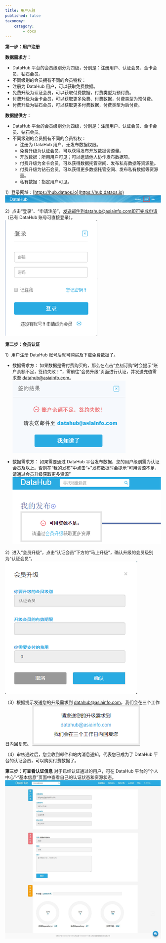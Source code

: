 ```yaml
---
title: 用户入驻
published: false
taxonomy:
    category:
        - docs
---
```


**第一步：用户注册**

**数据需求方：**

- DataHub 平台的会员级别分为四级，分别是：注册用户、认证会员、金卡会员、钻石会员。
- 不同级别的会员拥有不同的会员特权：
 - 注册为 DataHub 用户，可以获取免费数据。
 - 免费升级为认证会员，可以获取付费数据，付费类型为预付费。
 - 付费升级为金卡会员，可以获取更多免费、付费数据，付费类型为预付费。
 - 付费升级为钻石会员，可以获取更多付费数据，付费类型为后付费。

**数据提供方：**

- DataHub 平台的会员级别分为四级，分别是：注册用户、认证会员、金卡会员、钻石会员。
- 不同级别的会员拥有不同的会员特权：
 	- 注册为 DataHub 用户，无发布数据权限。
	- 免费升级为认证会员，可以获得发布开放数据资源量。
	 - 开放数据：所用用户可见；可以邀请他人协作发布数据项。
	- 付费升级为金卡会员，可以获得数据托管空间、发布私有数据等资源量。
	- 付费升级为钻石会员，可以获得更多数据托管空间、发布私有数据等资源量。
	 - 私有数据：指定用户可见。
	 
1）登录网址：[https://hub.dataos.io](https://hub.dataos.io)
![](login.png)

2）点击“登录”、“申请注册”，发送邮件到datahub@asiainfo.com即可完成申请（已有 DataHub 账号可直接登录）。
![](register.png)


**第二步：会员认证**

1）用户注册 DataHub 账号后就可购买及下载免费数据了。

- 数据需求方：
如果数据是需付费购买的，那么在点击“立刻订购”时会提示“账户余额不足，签约失败！”，需前往“会员升级”页面进行认证，并发送充值需求至 datahub@asiainfo.com。
![](lack_of_balance.png)

- 数据需求方：
如果需要通过 DataHub 平台发布数据，您的用户级别需为认证会员及以上。否则在“我的发布”中点击“+”发布数据时会提示“可用资源不足，请通过会员升级获取更多资源”
![](lack_of_resource.png)

2）进入“会员升级”，点击“认证会员”下方的“马上升级”，确认升级的会员级别为“认证会员”。
![](verified_member.png)

（3）根据提示发送您的升级需求到 datahub@asiainfo.com，我们会在三个工作日内回复您。
![](upgrade_mail.png)
 
（4）审核通过后，您会收到邮件和站内消息通知，代表您已成为了 DataHub 平台的认证会员，可以购买付费数据了。


**第三步：可查看认证信息**
对于已经认证通过的用户，可在 DataHub 平台的“个人中心”-“基本信息”页面中查看自己的认证状态和资源状态。
![](resource.jpg)
